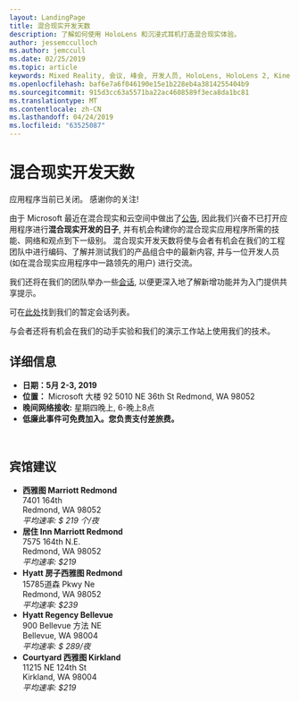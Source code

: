 ```yaml
---
layout: LandingPage
title: 混合现实开发天数
description: 了解如何使用 HoloLens 和沉浸式耳机打造混合现实体验。
author: jessemcculloch
ms.author: jemccull
ms.date: 02/25/2019
ms.topic: article
keywords: Mixed Reality, 会议, 峰会, 开发人员, HoloLens, HoloLens 2, Kinect
ms.openlocfilehash: baf6e7a6f046190e15e1b228eb4a3814255404b9
ms.sourcegitcommit: 915d3cc63a5571ba22ac4608589f3eca8da1bc81
ms.translationtype: MT
ms.contentlocale: zh-CN
ms.lasthandoff: 04/24/2019
ms.locfileid: "63525087"
---
```

# <a name="mixed-reality-dev-days"></a>混合现实开发天数

应用程序当前已关闭。 感谢你的关注!

由于 Microsoft 最近在混合现实和云空间中做出了[公告](https://blogs.microsoft.com/blog/2019/02/24/microsoft-at-mwc-barcelona-introducing-microsoft-hololens-2/), 因此我们兴奋不已打开应用程序进行**混合现实开发的日子**, 并有机会构建你的混合现实应用程序所需的技能、网络和观点到下一级别。 混合现实开发天数将使与会者有机会在我们的工程团队中进行编码、了解并测试我们的产品组合中的最新内容, 并与一位开发人员 (如在混合现实应用程序中一路领先的用户) 进行交流。  </br>

我们还将在我们的团队举办一些[会话](mr-dev-days-sessions.md), 以便更深入地了解新增功能并为入门提供共享提示。 </br>

可在[此处](mr-dev-days-sessions.md)找到我们的暂定会话列表。

与会者还将有机会在我们的动手实验和我们的演示工作站上使用我们的技术。
</br>

## <a name="details"></a>详细信息

*   **日期：5月 2-3, 2019**
* **位置：** Microsoft 大楼 92 5010 NE 36th St Redmond, WA 98052
* **晚间网络接收:** 星期四晚上, 6-晚上8点
* **低廉此事件可免费加入。您负责支付差旅费。**


</br>

## <a name="hotel-suggestions"></a>宾馆建议

* **西雅图 Marriott Redmond**</br>
  7401 164th</br>
  Redmond, WA 98052</br>
  _平均速率: $ 219 个/夜_
* **居住 Inn Marriott Redmond**</br>
  7575 164th N.E.</br>
  Redmond, WA 98052</br>
  _平均速率: $219_
* **Hyatt 房子西雅图 Redmond**</br>
  15785道森 Pkwy Ne</br>
  Redmond, WA 98052</br>
  _平均速率: $239_
* **Hyatt Regency Bellevue**</br>
  900 Bellevue 方法 NE</br>
  Bellevue, WA 98004</br>
  _平均速率: $ 289/夜_
* **Courtyard 西雅图 Kirkland**</br>
  11215 NE 124th St</br>
  Kirkland, WA 98004</br>
  _平均速率: $219_
